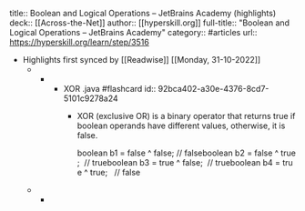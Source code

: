 title:: Boolean and Logical Operations – JetBrains Academy (highlights)
deck:: [[Across-the-Net]]
author:: [[hyperskill.org]]
full-title:: "Boolean and Logical Operations – JetBrains Academy"
category:: #articles
url:: https://hyperskill.org/learn/step/3516

- Highlights first synced by [[Readwise]] [[Monday, 31-10-2022]]
	- -
		- XOR .java #flashcard
		  id:: 92bca402-a30e-4376-8cd7-5101c9278a24
			- XOR (exclusive OR) is a binary operator that returns true if boolean operands have different values, otherwise, it is false.
			  
			  
			  boolean b1 = false ^ false; // falseboolean b2 = false ^ true;  // trueboolean b3 = true ^ false;  // trueboolean b4 = true ^ true;   // false
	- -
